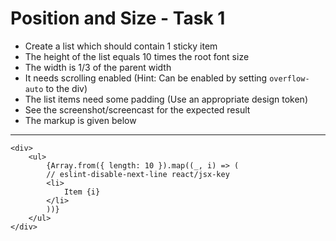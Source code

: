 # Position and Size - Task 1

- Create a list which should contain 1 sticky item
- The height of the list equals 10 times the root font size
- The width is 1/3 of the parent width
- It needs scrolling enabled (Hint: Can be enabled by setting `overflow-auto` to
  the div)
- The list items need some padding (Use an appropriate design token)
- See the screenshot/screencast for the expected result
- The markup is given below

---

    <div>
        <ul>
            {Array.from({ length: 10 }).map((_, i) => (
            // eslint-disable-next-line react/jsx-key
            <li>
                Item {i}
            </li>
            ))}
        </ul>
    </div>

